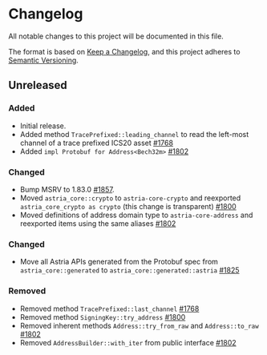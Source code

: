 <!-- markdownlint-disable no-duplicate-heading -->

# Changelog

All notable changes to this project will be documented in this file.

The format is based on [Keep a Changelog](https://keepachangelog.com/en/1.1.0/),
and this project adheres to [Semantic Versioning](https://semver.org/spec/v2.0.0.html).

## Unreleased

### Added

- Initial release.
- Added method `TracePrefixed::leading_channel` to read the left-most channel of
  a trace prefixed ICS20 asset [#1768](https://github.com/astriaorg/astria/pull/1768)
- Added `impl Protobuf for Address<Bech32m>` [#1802](https://github.com/astriaorg/astria/pull/1802)

### Changed

- Bump MSRV to 1.83.0 [#1857](https://github.com/astriaorg/astria/pull/1857).
- Moved `astria_core::crypto` to `astria-core-crypto` and reexported
  `astria_core_crypto as crypto` (this change is transparent)
  [#1800](https://github.com/astriaorg/astria/pull/1800/)
- Moved definitions of address domain type to `astria-core-address` and
  reexported items using the same aliases [#1802](https://github.com/astriaorg/astria/pull/1802)

### Changed

- Move all Astria APIs generated from the Protobuf spec from `astria_core::generated`
  to `astria_core::generated::astria`
  [#1825](https://github.com/astriaorg/astria/pull/1825)

### Removed

- Removed method `TracePrefixed::last_channel` [#1768](https://github.com/astriaorg/astria/pull/1768)
- Removed method `SigningKey::try_address` [#1800](https://github.com/astriaorg/astria/pull/1800/)
- Removed inherent methods `Address::try_from_raw` and `Address::to_raw`
  [#1802](https://github.com/astriaorg/astria/pull/1802)
- Removed `AddressBuilder::with_iter` from public interface [#1802](https://github.com/astriaorg/astria/pull/1802)
